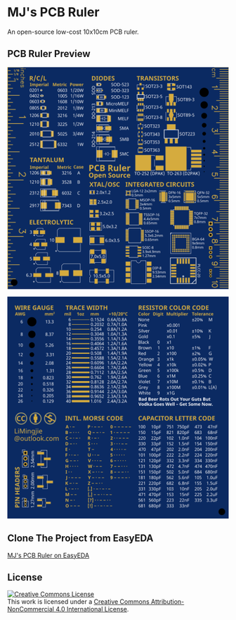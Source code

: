 # MJ's PCB Ruler

An open-source low-cost 10x10cm PCB ruler.

## PCB Ruler Preview

![Top](./MJ's%20PCB%20Ruler%20-%20Top.png)

![Bottom](./MJ's%20PCB%20Ruler%20-%20Bottom.png)

## Clone The Project from EasyEDA

[MJ's PCB Ruler on EasyEDA](https://easyeda.com/Mingjie/mj-s-pcb-ruler)

## License

<a rel="license" href="http://creativecommons.org/licenses/by-nc/4.0/"><img alt="Creative Commons License" style="border-width:0" src="https://i.creativecommons.org/l/by-nc/4.0/88x31.png" /></a><br />This work is licensed under a <a rel="license" href="http://creativecommons.org/licenses/by-nc/4.0/">Creative Commons Attribution-NonCommercial 4.0 International License</a>.
